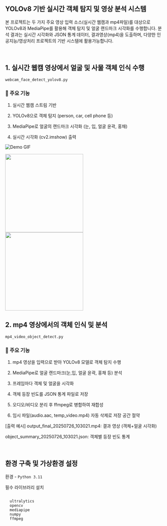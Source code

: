 ## YOLOv8 기반 실시간 객체 탐지 및 영상 분석 시스템
본 프로젝트는 두 가지 주요 영상 입력 소스(실시간 웹캠과 mp4파일)를 대상으로 YOLOv8과 MediaPipe를 활용해 객체 탐지 및 얼굴 랜드마크 시각화를 수행합니다.
분석 결과는 실시간 시각화와 JSON 통계 데이터, 결과영상(mp4)을 도출하며, 다양한 인공지능/영상처리 프로젝트의 기반 시스템에 활용가능합니다.

<br>

## 1. 실시간 웹캠 영상에서 얼굴 및 사물 객체 인식 수행
 `webcam_face_detect_yolov8.py`

 
### 🔧 주요 기능
1. 실시간 웹캠 스트림 기반

2. YOLOv8으로 객체 탐지 (person, car, cell phone 등)

3. MediaPipe로 얼굴의 랜드마크 시각화 (눈, 입, 얼굴 윤곽, 홍채)
4. 실시간 시각화 (cv2.imshow) 출력


![Demo GIF](https://github.com/0weny/Object-Recognition/blob/main/static/facedetection.gif?raw=true)

<!-- 왼쪽 정렬, 동일 크기, 세로 배치 -->
<img src="https://github.com/user-attachments/assets/25f4050c-6fe5-4f59-ab09-0cb6ab82d109" width="250" />

<br>
<img src="https://github.com/user-attachments/assets/e08d84b1-1f4b-4431-adbe-d5582ac01a1b" width="250" />




<br>

## 2. mp4 영상에서의 객체 인식 및 분석
`mp4_video_object_detect.py`

### 🔧 주요 기능 
1. mp4 영상을 입력으로 받아 YOLOv8 모델로 객체 탐지 수행

2. MediaPipe로 얼굴 랜드마크(눈,입, 얼굴 윤곽, 홍채 등) 분석

3. 프레임마다 객체 및 얼굴을 시각화

4. 객체 등장 빈도를 JSON 통계 파일로 저장

5. 오디오/비디오 분리 후 ffmpeg로 병합하여 재합성

6. 임시 파일(audio.aac, temp_video.mp4) 자동 삭제로 저장 공간 절약

[출력 예시]
output_final_20250726_103021.mp4: 결과 영상 (객체+얼굴 시각화)

object_summary_20250726_103021.json: 객체별 등장 빈도 통계

<br>

## 환경 구축 및 가상환경 설정
환경 - `Python 3.11`

필수 라이브러리 설치

<pre><code>
  ultralytics
  opencv
  mediapipe 
  numpy 
  ffmpeg
</code></pre>


